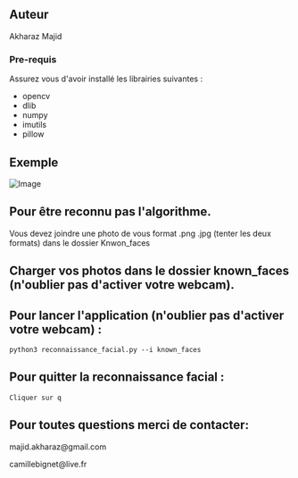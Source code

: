 
## Auteur


<p> Akharaz Majid </p>

### Pre-requis

Assurez vous d'avoir installé les librairies suivantes :

- opencv
- dlib
- numpy
- imutils
- pillow


## Exemple

![Image](detection.jpg "google logo")

## Pour être reconnu pas l'algorithme.
Vous devez joindre une photo de vous format .png .jpg (tenter les deux formats) dans le dossier Knwon_faces


## Charger vos photos dans le dossier known_faces (n'oublier pas d'activer votre webcam).

## Pour lancer l'application (n'oublier pas d'activer votre webcam) :
```
python3 reconnaissance_facial.py --i known_faces
```

## Pour quitter la reconnaissance facial :
```
Cliquer sur q
```


## Pour toutes questions merci de contacter:

<p> majid.akharaz@gmail.com </p>
<p> camillebignet@live.fr </p>
